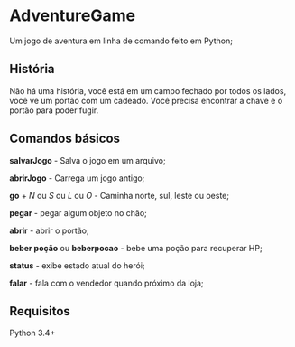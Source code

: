 # AdventureGame
Um jogo de aventura em linha de comando feito em Python;

## História
Não há uma história, você está em um campo fechado por todos os lados, você ve um portão com um cadeado.
Você precisa encontrar a chave e o portão para poder fugir.

## Comandos básicos

**salvarJogo** - Salva o jogo em um arquivo;

**abrirJogo** - Carrega um jogo antigo;

**go** + *N* ou *S* ou *L* ou *O* - Caminha norte, sul, leste ou oeste;

**pegar** - pegar algum objeto no chão;

**abrir** - abrir o portão;

**beber poção** ou **beberpocao** - bebe uma poção para recuperar HP;

**status** - exibe estado atual do herói;

**falar** - fala com o vendedor quando próximo da loja;

## Requisitos
Python 3.4+
